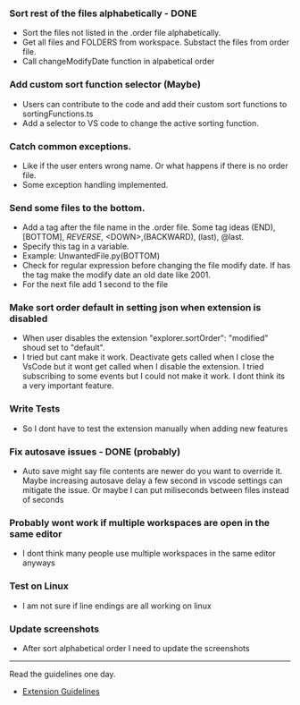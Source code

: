 ### Sort rest of the files alphabetically - DONE
- Sort the files not listed in the .order file alphabetically.
- Get all files and FOLDERS from workspace. Substact the files from order file.
- Call changeModifyDate function in alpabetical order
### Add custom sort function selector (Maybe)
- Users can contribute to the code and add their custom sort functions to sortingFunctions.ts
- Add a selector to VS code to change the active sorting function.
### Catch common exceptions. 
- Like if the user enters wrong name. Or what happens if there is no order file. 
- Some exception handling implemented.
### Send some files to the bottom.
- Add a tag after the file name in the .order file. Some tag ideas (END), [BOTTOM], _REVERSE_, \<DOWN>,(BACKWARD), (last), @last. 
- Specify this tag in a variable.
- Example: UnwantedFile.py(BOTTOM)
- Check for regular expression before changing the file modify date. If has the tag make the modify date an old date like 2001.
- For the next file add 1 second to the file
### Make sort order default in setting json when extension is disabled
- When user disables the extension "explorer.sortOrder": "modified" shoud set to "default".
- I tried but cant make it work. Deactivate gets called when I close the VsCode but it wont get called when I disable the extension. I tried subscribing to some events but I could not make it work. I dont think its a very important feature.
### Write Tests
- So I dont have to test the extension manually when adding new features
### Fix autosave issues - DONE (probably)
- Auto save might say file contents are newer do you want to override it. Maybe increasing autosave delay a few second in vscode settings can mitigate the issue. Or maybe I can put miliseconds between files instead of seconds
### Probably wont work if multiple workspaces are open in the same editor
- I dont think many people use multiple workspaces in the same editor anyways
### Test on Linux
- I am not sure if line endings are all working on linux
### Update screenshots
- After sort alphabetical order I need to update the screenshots
---
Read the guidelines one day.
* [Extension Guidelines](https://code.visualstudio.com/api/references/extension-guidelines)